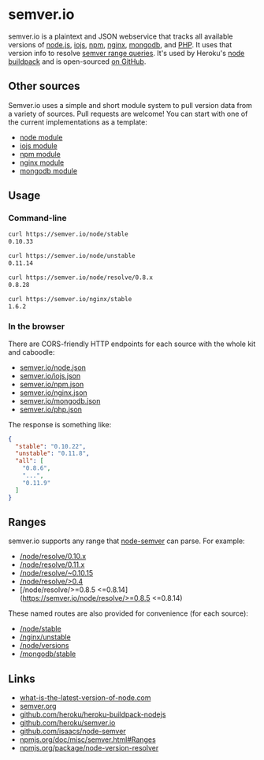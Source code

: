 # semver.io

semver.io is a plaintext and JSON webservice
that tracks all available versions of
[node.js](/node/versions),
[iojs](/iojs/versions),
[npm](/npm/versions),
[nginx](/nginx/versions),
[mongodb](/mongodb/versions),
and [PHP](/php/versions).
It uses that version info to resolve
[semver range queries](https://npmjs.org/doc/misc/semver.html#Ranges).
It's used by Heroku's
[node buildpack](https://github.com/heroku/heroku-buildpack-nodejs/blob/5754e60de7b8472d5070c9b713a898d353845c68/bin/compile#L18-22)
and is open-sourced [on GitHub](https://github.com/heroku/semver.io).

## Other sources

Semver.io uses a simple and short module system to pull version data from a variety of sources.
Pull requests are welcome!
You can start with one of the current implementations as a template:

- [node module](https://github.com/heroku/semver.io/blob/master/lib/sources/node.js)
- [iojs module](https://github.com/heroku/semver.io/blob/master/lib/sources/iojs.js)
- [npm module](https://github.com/heroku/semver.io/blob/master/lib/sources/npm.js)
- [nginx module](https://github.com/heroku/semver.io/blob/master/lib/sources/nginx.js)
- [mongodb module](https://github.com/heroku/semver.io/blob/master/lib/sources/mongodb.js)

## Usage

### Command-line

```sh
curl https://semver.io/node/stable
0.10.33

curl https://semver.io/node/unstable
0.11.14

curl https://semver.io/node/resolve/0.8.x
0.8.28

curl https://semver.io/nginx/stable
1.6.2

```

### In the browser

There are CORS-friendly HTTP endpoints for each source
with the whole kit and caboodle:

- [semver.io/node.json](https://semver.io/node.json)
- [semver.io/iojs.json](https://semver.io/iojs.json)
- [semver.io/npm.json](https://semver.io/npm.json)
- [semver.io/nginx.json](https://semver.io/nginx.json)
- [semver.io/mongodb.json](https://semver.io/mongodb.json)
- [semver.io/php.json](https://semver.io/php.json)

The response is something like:

```json
{
  "stable": "0.10.22",
  "unstable": "0.11.8",
  "all": [
    "0.8.6",
    "...",
    "0.11.9"
  ]
}
```

## Ranges

semver.io supports any range that [node-semver](https://github.com/isaacs/node-semver) can parse.
For example:

- [/node/resolve/0.10.x](https://semver.io/node/resolve/0.10.x)
- [/node/resolve/0.11.x](https://semver.io/node/resolve/>=0.11.5)
- [/node/resolve/~0.10.15](https://semver.io/node/resolve/~0.10.15)
- [/node/resolve/>0.4](https://semver.io/node/resolve/>0.4)
- [/node/resolve/>=0.8.5 <=0.8.14](https://semver.io/node/resolve/>=0.8.5 <=0.8.14)

These named routes are also provided for convenience (for each source):

- [/node/stable](https://semver.io/node/stable)
- [/nginx/unstable](https://semver.io/nginx/unstable)
- [/node/versions](https://semver.io/node/versions)
- [/mongodb/stable](https://semver.io/mongodb/stable)

## Links

- [what-is-the-latest-version-of-node.com](http://what-is-the-latest-version-of-node.com)
- [semver.org](http://semver.org)
- [github.com/heroku/heroku-buildpack-nodejs](https://github.com/heroku/heroku-buildpack-nodejs#readme)
- [github.com/heroku/semver.io](https://github.com/heroku/semver.io#readme)
- [github.com/isaacs/node-semver](https://github.com/isaacs/node-semver#readme)
- [npmjs.org/doc/misc/semver.html#Ranges](https://npmjs.org/doc/misc/semver.html#Ranges)
- [npmjs.org/package/node-version-resolver](https://npmjs.org/package/node-version-resolver)

